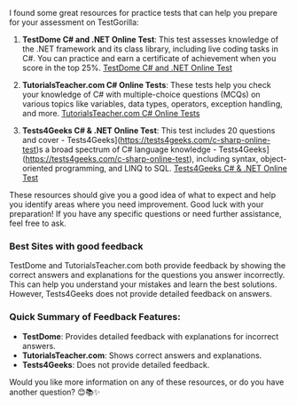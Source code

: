 I found some great resources for practice tests that can help you prepare for your assessment on TestGorilla:

1. **TestDome C# and .NET Online Test**: This test assesses knowledge of the .NET framework and its class library, including live coding tasks in C#. You can practice and earn a certificate of achievement when you score in the top 25%. [TestDome C# and .NET Online Test](https://www.testdome.com/tests/c-sharp-net-online-test/67)

2. **TutorialsTeacher.com C# Online Tests**: These tests help you check your knowledge of C# with multiple-choice questions (MCQs) on various topics like variables, data types, operators, exception handling, and more. [TutorialsTeacher.com C# Online Tests](https://www.tutorialsteacher.com/online-test/csharp-test)

3. **Tests4Geeks C# \& .NET Online Test**: This test includes 20 questions and cover - Tests4Geeks](https://tests4geeks.com/c-sharp-online-test)s a broad spectrum of C# language knowledge - Tests4Geeks](https://tests4geeks.com/c-sharp-online-test), including syntax, object-oriented programming, and LINQ to SQL. [Tests4Geeks C# \& .NET Online Test](https://tests4geeks.com/c-sharp-online-test)

These resources should give you a good idea of what to expect and help you identify areas where you need improvement. Good luck with your preparation! If you have any specific questions or need further assistance, feel free to ask.

### Best Sites with good feedback

TestDome and TutorialsTeacher.com both provide feedback by showing the correct answers and explanations for the questions you answer incorrectly. This can help you understand your mistakes and learn the best solutions. However, Tests4Geeks does not provide detailed feedback on answers.

### Quick Summary of Feedback Features:
- **TestDome**: Provides detailed feedback with explanations for incorrect answers.
- **TutorialsTeacher.com**: Shows correct answers and explanations.
- **Tests4Geeks**: Does not provide detailed feedback.

Would you like more information on any of these resources, or do you have another question? 😊📚✨